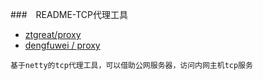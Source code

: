 
###　README-TCP代理工具
- [ztgreat/proxy](https://github.com/ztgreat/proxy)
- [dengfuwei / proxy](https://gitee.com/itopener/proxy)
```
基于netty的tcp代理工具，可以借助公网服务器，访问内网主机tcp服务
```